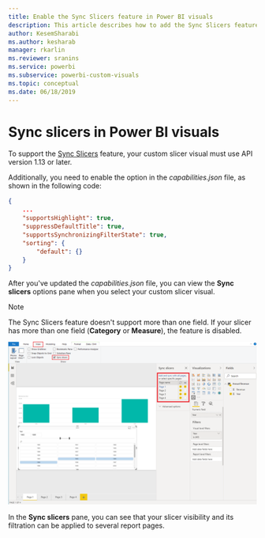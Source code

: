 ```yaml
---
title: Enable the Sync Slicers feature in Power BI visuals
description: This article describes how to add the Sync Slicers feature to Power BI visuals.
author: KesemSharabi
ms.author: kesharab
manager: rkarlin
ms.reviewer: sranins
ms.service: powerbi
ms.subservice: powerbi-custom-visuals
ms.topic: conceptual
ms.date: 06/18/2019
---
```


# Sync slicers in Power BI visuals

To support the [Sync Slicers](https://docs.microsoft.com/power-bi/desktop-slicers) feature, your custom slicer visual must use API version 1.13 or later.

Additionally, you need to enable the option in the *capabilities.json* file, as shown in the following code:

```json
{
    ...
    "supportsHighlight": true,
    "suppressDefaultTitle": true,
    "supportsSynchronizingFilterState": true,
    "sorting": {
        "default": {}
    }
}
```

After you've updated the *capabilities.json* file, you can view the **Sync slicers** options pane when you select your custom slicer visual.

> [!NOTE]
> The Sync Slicers feature doesn't support more than one field. If your slicer has more than one field (**Category** or **Measure**), the feature is disabled.

![The "Sync slicers" pane](./media/sync-slicers-panel.png)

In the **Sync slicers** pane, you can see that your slicer visibility and its filtration can be applied to several report pages.
